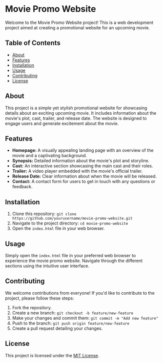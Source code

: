 # Movie Promo Website

Welcome to the Movie Promo Website project! This is a web development project aimed at creating a promotional website for an upcoming movie.

## Table of Contents

- [About](#about)
- [Features](#features)
- [Installation](#installation)
- [Usage](#usage)
- [Contributing](#contributing)
- [License](#license)

## About

This project is a simple yet stylish promotional website for showcasing details about an exciting upcoming movie. It includes information about the movie's plot, cast, trailer, and release date. The website is designed to engage users and generate excitement about the movie.

## Features

- **Homepage:** A visually appealing landing page with an overview of the movie and a captivating background.
- **Synopsis:** Detailed information about the movie's plot and storyline.
- **Cast:** An interactive section showcasing the main cast and their roles.
- **Trailer:** A video player embedded with the movie's official trailer.
- **Release Date:** Clear information about when the movie will be released.
- **Contact:** A contact form for users to get in touch with any questions or feedback.

## Installation

1. Clone this repository: `git clone https://github.com/yourusername/movie-promo-website.git`
2. Navigate to the project directory: `cd movie-promo-website`
3. Open the `index.html` file in your web browser.

## Usage

Simply open the `index.html` file in your preferred web browser to experience the movie promo website. Navigate through the different sections using the intuitive user interface.

## Contributing

We welcome contributions from everyone! If you'd like to contribute to the project, please follow these steps:

1. Fork the repository.
2. Create a new branch: `git checkout -b feature/new-feature`
3. Make your changes and commit them: `git commit -m "Add new feature"`
4. Push to the branch: `git push origin feature/new-feature`
5. Create a pull request detailing your changes.

## License

This project is licensed under the [MIT License](LICENSE).
